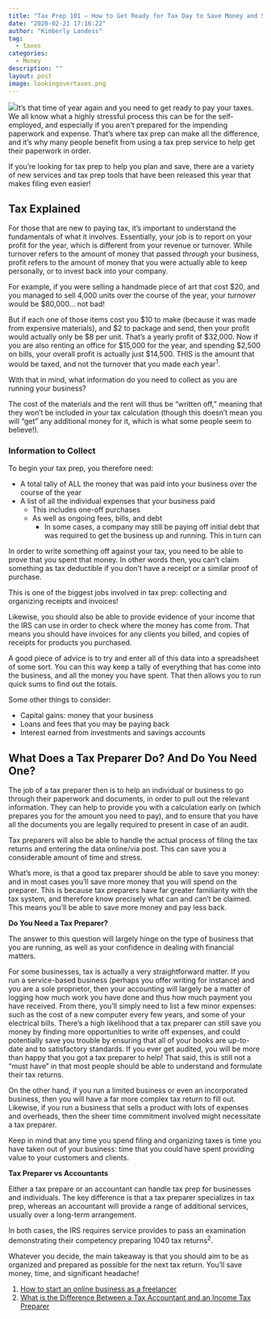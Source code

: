 ```yaml
---
title: "Tax Prep 101 – How to Get Ready for Tax Day to Save Money and Stress"
date: "2020-02-21 17:16:22"
author: "Kimberly Landess"
tag:
  - taxes
categories:
  - Money
description: ""
layout: post
image: lookingovertaxes.png
---
```


![](/posts/lookingovertaxes.png)It’s that time of year again and you need to get ready to pay your taxes. We all know what a highly stressful process this can be for the self-employed, and especially if you aren’t prepared for the impending paperwork and expense. That’s where tax prep can make all the difference, and it’s why many people benefit from using a tax prep service to help get their paperwork in order.

If you’re looking for tax prep to help you plan and save, there are a variety of new services and tax prep tools that have been released this year that makes filing even easier!

## Tax Explained

For those that are new to paying tax, it’s important to understand the fundamentals of what it involves. Essentially, your job is to report on your profit for the year, which is different from your revenue or turnover. While turnover refers to the amount of money that passed _through_ your business, profit refers to the amount of money that you were actually able to keep personally, or to invest back into your company.

For example, if you were selling a handmade piece of art that cost $20, and you managed to sell 4,000 units over the course of the year, your _turnover_ would be $80,000… not bad!

But if each one of those items cost you $10 to make (because it was made from expensive materials), and $2 to package and send, then your profit would actually only be $8 per unit. That’s a yearly profit of $32,000. Now if you are also renting an office for $15,000 for the year, and spending $2,500 on bills, your overall profit is actually just $14,500. THIS is the amount that would be taxed, and not the turnover that you made each year<sup>1</sup>.

With that in mind, what information do you need to collect as you are running your business?

The cost of the materials and the rent will thus be “written off,” meaning that they won’t be included in your tax calculation (though this doesn’t mean you will “get” any additional money for it, which is what some people seem to believe!).

### Information to Collect

To begin your tax prep, you therefore need:

- A total tally of ALL the money that was paid into your business over the course of the year
- A list of all the individual expenses that your business paid
  - This includes one-off purchases
  - As well as ongoing fees, bills, and debt
    - In some cases, a company may still be paying off initial debt that was required to get the business up and running. This in turn can

In order to write something off against your tax, you need to be able to prove that you spent that money. In other words then, you can’t claim something as tax deductible if you don’t have a receipt or a similar proof of purchase.

This is one of the biggest jobs involved in tax prep: collecting and organizing receipts and invoices!

Likewise, you should also be able to provide evidence of your income that the IRS can use in order to check where the money has come from. That means you should have invoices for any clients you billed, and copies of receipts for products you purchased.

A good piece of advice is to try and enter all of this data into a spreadsheet of some sort. You can this way keep a tally of everything that has come into the business, and all the money you have spent. That then allows you to run quick sums to find out the totals.

Some other things to consider:

- Capital gains: money that your business
- Loans and fees that you may be paying back
- Interest earned from investments and savings accounts

## What Does a Tax Preparer Do? And Do You Need One?

The job of a tax preparer then is to help an individual or business to go through their paperwork and documents, in order to pull out the relevant information. They can help to provide you with a calculation early on (which prepares you for the amount you need to pay), and to ensure that you have all the documents you are legally required to present in case of an audit.

Tax preparers will also be able to handle the actual process of filing the tax returns and entering the data online/via post. This can save you a considerable amount of time and stress.

What’s more, is that a good tax preparer should be able to save you money: and in most cases you’ll save more money that you will spend on the preparer. This is because tax preparers have far greater familiarity with the tax system, and therefore know precisely what can and can’t be claimed. This means you’ll be able to save more money and pay less back.

**Do You Need a Tax Preparer?**

The answer to this question will largely hinge on the type of business that you are running, as well as your confidence in dealing with financial matters.

For some businesses, tax is actually a very straightforward matter. If you run a service-based business (perhaps you offer writing for instance) and you are a sole proprietor, then your accounting will largely be a matter of logging how much work you have done and thus how much payment you have received. From there, you’ll simply need to list a few minor expenses: such as the cost of a new computer every few years, and some of your electrical bills. There’s a high likelihood that a tax preparer can still save you money by finding more opportunities to write off expenses, and could potentially save you trouble by ensuring that all of your books are up-to-date and to satisfactory standards. If you ever get audited, you will be more than happy that you got a tax preparer to help! That said, this is still not a “must have” in that most people should be able to understand and formulate their tax returns.

On the other hand, if you run a limited business or even an incorporated business, then you will have a far more complex tax return to fill out. Likewise, if you run a business that sells a product with lots of expenses and overheads, then the sheer time commitment involved might necessitate a tax preparer.

Keep in mind that any time you spend filing and organizing taxes is time you have taken out of your business: time that you could have spent providing value to your customers and clients.

**Tax Preparer vs Accountants**

Either a tax prepare or an accountant can handle tax prep for businesses and individuals. The key difference is that a tax preparer specializes in tax prep, whereas an accountant will provide a range of additional services, usually over a long-term arrangement.

In both cases, the IRS requires service provides to pass an examination demonstrating their competency preparing 1040 tax returns<sup>2</sup>.

Whatever you decide, the main takeaway is that you should aim to be as organized and prepared as possible for the next tax return. You’ll save money, time, and significant headache!

1. [How to start an online business as a freelancer](https://savumin.com/start-an-online-business/)
2. [What is the Difference Between a Tax Accountant and an Income Tax Preparer](https://finance.zacks.com/difference-between-tax-accountant-income-tax-preparer-3144.html)
